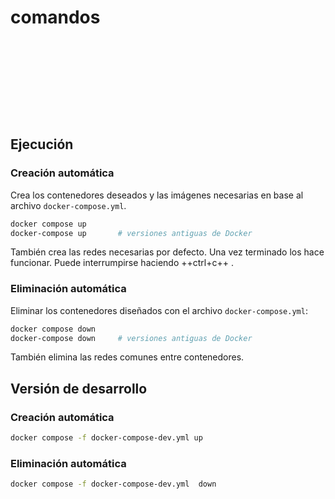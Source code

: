 

# comandos
 



```bash

```

```bash

```

```bash

```

```bash

```

```bash

```

```bash

```

```bash
```

```bash
```

```bash
```





```bash
```



## Ejecución

### Creación automática



Crea los contenedores deseados y las imágenes necesarias en base al archivo `docker-compose.yml`. 
```bash
docker compose up
docker-compose up		# versiones antiguas de Docker
```

También crea las redes necesarias por defecto.
Una vez terminado los hace funcionar. 
Puede interrumpirse haciendo  ++ctrl+c++ .

### Eliminación automática


Eliminar los contenedores diseñados con el archivo `docker-compose.yml`:
```bash
docker compose down
docker-compose down		# versiones antiguas de Docker
```
También elimina las redes comunes entre contenedores.


## Versión de desarrollo


### Creación automática


```bash
docker compose -f docker-compose-dev.yml up
```


### Eliminación automática 


```bash
docker compose -f docker-compose-dev.yml  down
```
